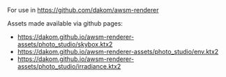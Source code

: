 For use in https://github.com/dakom/awsm-renderer

Assets made available via github pages:

* https://dakom.github.io/awsm-renderer-assets/photo_studio/skybox.ktx2
* https://dakom.github.io/awsm-renderer-assets/photo_studio/env.ktx2
* https://dakom.github.io/awsm-renderer-assets/photo_studio/irradiance.ktx2
